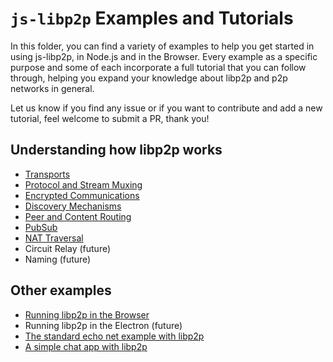 # `js-libp2p` Examples and Tutorials

In this folder, you can find a variety of examples to help you get started in using js-libp2p, in Node.js and in the Browser. Every example as a specific purpose and some of each incorporate a full tutorial that you can follow through, helping you expand your knowledge about libp2p and p2p networks in general.

Let us know if you find any issue or if you want to contribute and add a new tutorial, feel welcome to submit a PR, thank you!

## Understanding how libp2p works

- [Transports](./transports)
- [Protocol and Stream Muxing](./protocol-and-stream-muxing)
- [Encrypted Communications](./encrypted-communications)
- [Discovery Mechanisms](./discovery-mechanisms)
- [Peer and Content Routing](./peer-and-content-routing)
- [PubSub](./pubsub)
- [NAT Traversal](./nat-traversal)
- Circuit Relay (future)
- Naming (future)

## Other examples

- [Running libp2p in the Browser](./libp2p-in-the-browser)
- Running libp2p in the Electron (future)
- [The standard echo net example with libp2p](./echo)
- [A simple chat app with libp2p](./chat)
